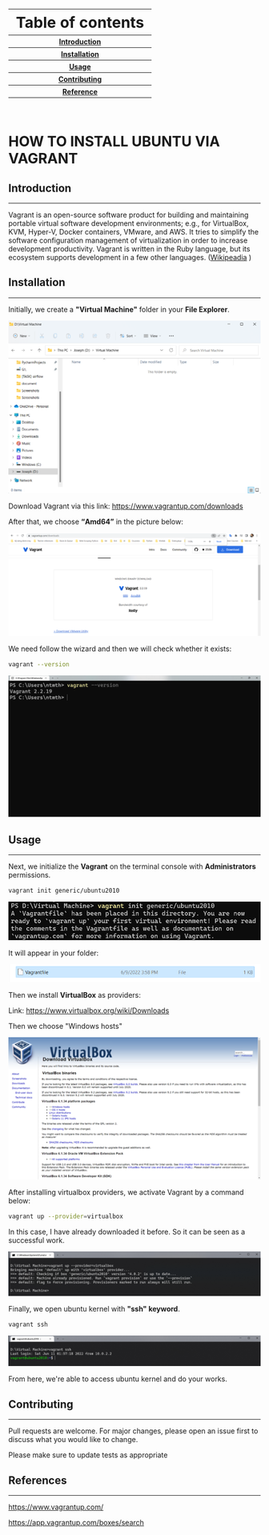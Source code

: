 <!DOCTYPE html>
<html>
<!-- <style>
    head {text-align: center}
    body {background-color: powerblue;}
    th {
        text-align: center; 
        font-weight:"bold";
        font-size: 20px;
    }
    p {font-size: 20px;}
    h2 {font-weight: bold;
        font-size:30px;}
    h1 {font-weight: bold;
        font-size:50px;}
</style> -->

<body style="background-color: powerblue;">

<table>
    <th style="font-size: 30px;"><b>Table of contents</b></th>
    <tr>
        <th><a href="#C1">Introduction</a></th>
    </tr>
    <tr>
        <th><a href="#C2">Installation</a></th>
    </tr>
    <tr>
        <th><a href="#C3">Usage</a></th>
    </tr>
    <tr>
        <th><a href="#C4">Contributing</a></th>
    </tr>
    <tr>
        <th><a href="#C5">Reference</a></th>
    </tr>
</table>

<br>

<h1 style="font-weight: bold;"> HOW TO INSTALL UBUNTU VIA VAGRANT </h1>

<h2 id="C1" style="font-weight: bold;">Introduction</h2>
<hr>

<p>Vagrant is an open-source software product for building and maintaining portable virtual software development environments; e.g., for VirtualBox, KVM, Hyper-V, Docker containers, VMware, and AWS. It tries to simplify the software configuration management of virtualization in order to increase development productivity. Vagrant is written in the Ruby language, but its ecosystem supports development in a few other languages. (<a href="https://en.wikipedia.org/wiki/Vagrant_(software))">Wikipeadia</a>
)</p>

<h2 id="C2" style="font-weight: bold;">Installation</h2>
<hr>

<p>Initially, we create a <b>"Virtual Machine"</b> folder in your <b>File Explorer</b>.</p>

<img src="image/1.png" alt="File Explorer">

<p>Download Vagrant via this link: <a href="https://www.vagrantup.com/downloads">https://www.vagrantup.com/downloads</a></p>

<p>After that, we choose <q style="font-weight: bold;">Amd64</q> in the picture below:</p>

<img src="image/2.png" alt="Vagrant download picture">

<p>We need follow the wizard and then we will check whether it exists:</p>

```bash
vagrant --version
```

<img src="image/3.png" alt="Vagrant check on terminal">

<h2 id="C3" style="font-weight: bold;">Usage</h2>
<hr>

<p>Next, we initialize the <b>Vagrant</b> on the terminal console with <b>Administrators</b> permissions.</p>

```bash
vagrant init generic/ubuntu2010
```

<img src="image/4.png" alt="initialize vagrant">

<p>It will appear in your folder:</p>

<img src="image/5.png" alt="Vagrantfile">

<p>Then we install <b>VirtualBox</b> as providers:</p>

<p>Link: <a href="https://www.virtualbox.org/wiki/Downloads">https://www.virtualbox.org/wiki/Downloads</a></p>

<p>Then we choose "Windows hosts"</p>

<img src="image/virtualbox.png" alt="virtualbox">


<p>After installing virtualbox providers, we activate Vagrant by a command below:</p>

```bash
vagrant up --provider=virtualbox
```

<p>In this case, I have already downloaded it before. So it can be seen as a successful work.</p>

<img src="image/run.png" alt="vagrant up">

<p>Finally, we open ubuntu kernel with <b>"ssh" keyword</b>.</p>

```bash
vagrant ssh
```

<img src="image/ssh.png" alt="ssh">

<p>From here, we're able to access ubuntu kernel and do your works.</p>

<h2 id="C4" style="font-weight: bold;">Contributing</h2>
<hr>

<p>Pull requests are welcome. For major changes, please open an issue first to discuss what you would like to change.

Please make sure to update tests as appropriate</p>

<h2 id="C5" style="font-weight: bold;">References</h2>
<hr>

<a href="https://www.vagrantup.com/">https://www.vagrantup.com/</a>

<a href="https://app.vagrantup.com/boxes/search">https://app.vagrantup.com/boxes/search</a>

</body>
</html>